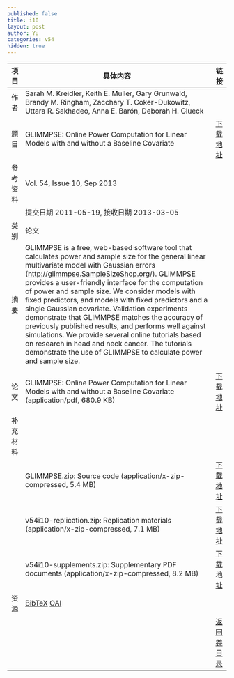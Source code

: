 ```yaml
---
published: false
title: i10
layout: post
author: Yu
categories: v54
hidden: true
---
```


| 项目 | 具体内容 | 链接 |
|---:|---|---|
| 作者 | Sarah M. Kreidler, Keith E. Muller, Gary Grunwald, Brandy M. Ringham, Zacchary T. Coker-Dukowitz, Uttara R. Sakhadeo, Anna E. Barón, Deborah H. Glueck| |
| 题目 |GLIMMPSE: Online Power Computation for Linear Models with and without a Baseline Covariate | [下载地址](http://www.jstatsoft.org/v54/i10/paper) |
| 参考资料 |Vol. 54, Issue 10, Sep 2013 | |
| | 提交日期 2011-05-19, 接收日期 2013-03-05| | 
| 类别 | 论文| |
| 摘要 | GLIMMPSE is a free, web-based software tool that calculates power and sample size for the general linear multivariate model with Gaussian errors (http://glimmpse.SampleSizeShop.org/). GLIMMPSE provides a user-friendly interface for the computation of power and sample size. We consider models with fixed predictors, and models with fixed predictors and a single Gaussian covariate. Validation experiments demonstrate that GLIMMPSE matches the accuracy of previously published results, and performs well against simulations. We provide several online tutorials based on research in head and neck cancer. The tutorials demonstrate the use of GLIMMPSE to calculate power and sample size.
| |
| 论文 | GLIMMPSE: Online Power Computation for Linear Models with and without a Baseline Covariate  (application/pdf, 680.9 KB)| [下载地址](http://www.jstatsoft.org/v54/i10/paper) |
| 补充材料 | | |
| |GLIMMPSE.zip:           Source code  (application/x-zip-compressed, 5.4 MB)|  [下载地址](http://www.jstatsoft.org/v54/i10/supp/1) |
| |v54i10-replication.zip: Replication materials  (application/x-zip-compressed, 7.1 MB)|  [下载地址](http://www.jstatsoft.org/v54/i10/supp/2) |
| |v54i10-supplements.zip: Supplementary PDF documents  (application/x-zip-compressed, 8.2 MB)|  [下载地址](http://www.jstatsoft.org/v54/i10/supp/3) |
| 资源 | [BibTeX](http://www.jstatsoft.org/v54/i10/bibtex) [OAI](http://www.jstatsoft.org/oai?verb=GetRecord&identifier=oai.jstatsoft/v54/i10&prefix=oai_dc)| |
| |  | [返回卷目录]({{site.baseurl}}/volume/v54.html) |